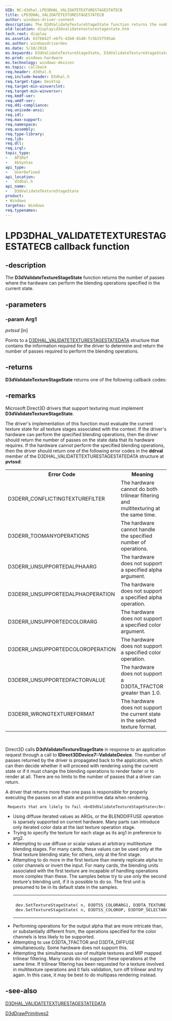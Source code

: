 ```yaml
---
UID: NC:d3dhal.LPD3DHAL_VALIDATETEXTURESTAGESTATECB
title: LPD3DHAL_VALIDATETEXTURESTAGESTATECB
author: windows-driver-content
description: The D3dValidateTextureStageState function returns the number of passes where the hardware can perform the blending operations specified in the current state.
old-location: display\d3dvalidatetexturestagestate.htm
tech.root: display
ms.assetid: 6376842f-ebf5-43b0-81d8-fc5b15f595ab
ms.author: windowsdriverdev
ms.date: 5/10/2018
ms.keywords: D3dValidateTextureStageState, D3dValidateTextureStageState callback, D3dValidateTextureStageState callback function [Display Devices], LPD3DHAL_VALIDATETEXTURESTAGESTATECB, d3dfncs_f83c205a-4cad-4365-beee-442a66e2c67a.xml, d3dhal/D3dValidateTextureStageState, display.d3dvalidatetexturestagestate
ms.prod: windows-hardware
ms.technology: windows-devices
ms.topic: callback
req.header: d3dhal.h
req.include-header: D3dhal.h
req.target-type: Desktop
req.target-min-winverclnt: 
req.target-min-winversvr: 
req.kmdf-ver: 
req.umdf-ver: 
req.ddi-compliance: 
req.unicode-ansi: 
req.idl: 
req.max-support: 
req.namespace: 
req.assembly: 
req.type-library: 
req.lib: 
req.dll: 
req.irql: 
topic_type:
-	APIRef
-	kbSyntax
api_type:
-	UserDefined
api_location:
-	d3dhal.h
api_name:
-	D3dValidateTextureStageState
product:
- Windows
targetos: Windows
req.typenames: 
---
```


# LPD3DHAL_VALIDATETEXTURESTAGESTATECB callback function


## -description


The <b>D3dValidateTextureStageState</b> function returns the number of passes where the hardware can perform the blending operations specified in the current state.


## -parameters




### -param Arg1

*pvtssd* [in]

Points to a <a href="https://msdn.microsoft.com/library/windows/hardware/ff545964">D3DHAL_VALIDATETEXTURESTAGESTATEDATA</a> structure that contains the information required for the driver to determine and return the number of passes required to perform the blending operations.


## -returns



<b>D3dValidateTextureStageState</b> returns one of the following callback codes:




## -remarks



Microsoft Direct3D drivers that support texturing must implement <b>D3dValidateTextureStageState</b>.

The driver's implementation of this function must evaluate the current texture state for all texture stages associated with the context. If the driver's hardware can perform the specified blending operations, then the driver should return the number of passes on the state data that its hardware requires. If the hardware cannot perform the specified blending operations, then the driver should return one of the following error codes in the <b>ddrval</b> member of the D3DHAL_VALIDATETEXTURESTAGESTATEDATA structure at <b>pvtssd</b>:

<table>
<tr>
<th>Error Code</th>
<th>Meaning</th>
</tr>
<tr>
<td>
D3DERR_CONFLICTINGTEXTUREFILTER

</td>
<td>
The hardware cannot do both trilinear filtering and multitexturing at the same time.

</td>
</tr>
<tr>
<td>
D3DERR_TOOMANYOPERATIONS

</td>
<td>
The hardware cannot handle the specified number of operations.

</td>
</tr>
<tr>
<td>
D3DERR_UNSUPPORTEDALPHAARG

</td>
<td>
The hardware does not support a specified alpha argument.

</td>
</tr>
<tr>
<td>
D3DERR_UNSUPPORTEDALPHAOPERATION

</td>
<td>
The hardware does not support a specified alpha operation.

</td>
</tr>
<tr>
<td>
D3DERR_UNSUPPORTEDCOLORARG

</td>
<td>
The hardware does not support a specified color argument.

</td>
</tr>
<tr>
<td>
D3DERR_UNSUPPORTEDCOLOROPERATION

</td>
<td>
The hardware does not support a specified color operation.

</td>
</tr>
<tr>
<td>
D3DERR_UNSUPPORTEDFACTORVALUE

</td>
<td>
The hardware does not support a D3DTA_TFACTOR greater than 1.0.

</td>
</tr>
<tr>
<td>
D3DERR_WRONGTEXTUREFORMAT

</td>
<td>
The hardware does not support the current state in the selected texture format.

</td>
</tr>
</table>
 

Direct3D calls <b>D3dValidateTextureStageState</b> in response to an application request through a call to <b>IDirect3DDevice7::ValidateDevice</b>. The number of passes returned by the driver is propagated back to the application, which can then decide whether it will proceed with rendering using the current state or if it must change the blending operations to render faster or to render at all. There are no limits to the number of passes that a driver can return.

A driver that returns more than one pass is responsible for properly executing the passes on all state and primitive data when rendering.


     Requests that are likely to fail <b>D3dValidateTextureStageState</b>:

<ul>
<li>
Using diffuse iterated values as ARGs, or the BLENDDIFFUSE operation is sparsely supported on current hardware. Many parts can introduce only iterated color data at the last texture operation stage.

</li>
<li>
Trying to specify the texture for each stage as its arg1 in preference to arg2.

</li>
<li>
Attempting to use diffuse or scalar values at arbitrary multitexture blending stages. For many cards, these values can be used only at the final texture blending state; for others, only at the first stage.

</li>
<li>Attempting to do more in the first texture than merely replicate alpha to color channels or invert the input. For many cards, the blending units associated with the first texture are incapable of handling operations more complex than these. The samples below try to use only the second texture's blending unit, if it is possible to do so. The first unit is presumed to be in its default state in the samples. <div class="code"><span codelanguage=""><table>
<tr>
<th></th>
</tr>
<tr>
<td>
<pre>dev.SetTextureStageState( n, D3DTSS_COLORARG1, D3DTA_TEXTURE );   *
dev.SetTextureStageState( n, D3DTSS_COLOROP, D3DTOP_SELECTARG1 ); *</pre>
</td>
</tr>
</table></span></div>
</li>
<li>
Performing operations for the output alpha that are more intricate than, or substantially different from, the operations specified for the color channels is less likely to be supported.

</li>
<li>
Attempting to use D3DTA_TFACTOR and D3DTA_DIFFUSE simultaneously. Some hardware does not support this.

</li>
<li>
Attempting the simultaneous use of multiple textures and MIP mapped trilinear filtering. Many cards do not support these operations at the same time. If trilinear filtering has been requested for a texture involved in multitexture operations and it fails validation, turn off trilinear and try again. In this case, it may be best to do multipass rendering instead.

</li>
</ul>



## -see-also




<a href="https://msdn.microsoft.com/library/windows/hardware/ff545964">D3DHAL_VALIDATETEXTURESTAGESTATEDATA</a>



<a href="https://msdn.microsoft.com/6128ff7a-0d2c-48df-8b5e-cab33c5a74f5">D3dDrawPrimitives2</a>
 

 

